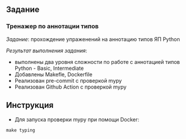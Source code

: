 ## Задание
### Тренажер по аннотации типов

*Задание*: прохождение упраженений на аннотацию типов ЯП Python

*Результат выполнения задания*: 
* выполнены два уровня сложности по работе с аннотацией типов Python - Basic, Intermediate
* Добавлены Makefle, Dockerfile
* Реализован pre-commit с проверкой mypy
* Реализован Github Action с проверкой mypy

## Инструкция
* Для запуска проверки mypy при помощи Docker:
```
make typing
```
